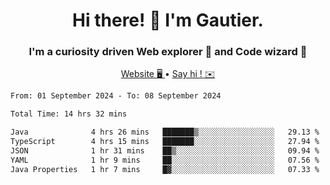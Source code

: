 <h1 align="center">Hi there! 👋 I'm Gautier.</h1>
<h3 align="center">I'm a curiosity driven Web explorer 🚀 and Code wizard 🧙</h3>

<p align="center">
  <a href="https://xisabla.github.io/">Website 🖥️ </a> •
  <a href="mailto:xisabla.dev@gmail.com">Say hi ! ✉️</a>
</p>

<!--START_SECTION:waka-->

```txt
From: 01 September 2024 - To: 08 September 2024

Total Time: 14 hrs 32 mins

Java              4 hrs 26 mins   ███████▒░░░░░░░░░░░░░░░░░   29.13 %
TypeScript        4 hrs 15 mins   ███████░░░░░░░░░░░░░░░░░░   27.94 %
JSON              1 hr 31 mins    ██▒░░░░░░░░░░░░░░░░░░░░░░   09.94 %
YAML              1 hr 9 mins     ██░░░░░░░░░░░░░░░░░░░░░░░   07.56 %
Java Properties   1 hr 7 mins     █▓░░░░░░░░░░░░░░░░░░░░░░░   07.33 %
```

<!--END_SECTION:waka-->
